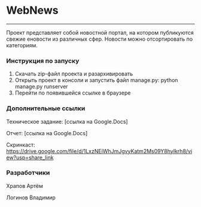 # WebNews
____

Проект представляет собой новостной портал, на котором публикуются свежие еновости из различных сфер. Новости можно отсортировать по категориям.

### Инструкция по запуску

1. Скачать zip-файл проекта и разархивировать
2. Открыть проект в консоли и запустить файл manage.py: python manage.py runserver
3. Перейти по появившейся ссылке в браузере

### Дополнительные ссылки

Техническое задание: [ссылка на Google.Docs]

Отчет: [ссылка на Google.Docs]

Скринкаст: https://drive.google.com/file/d/1LxzNEiWhJmJgvyKatm2Ms09Y8hyIkrh8/view?usp=share_link 

### Разработчики

Храпов Артём

Логинов Владимир
